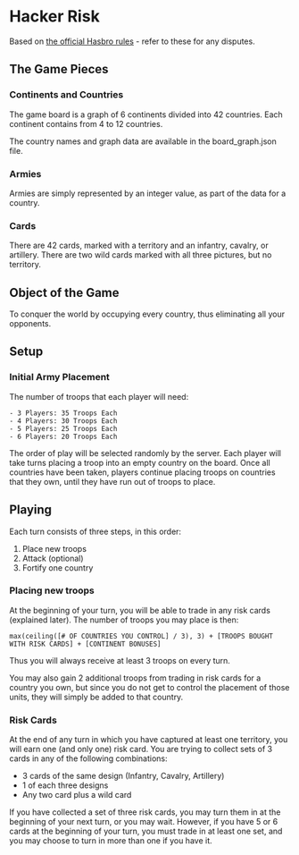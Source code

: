 # Hacker Risk

Based on <a href="http://www.hasbro.com/common/instruct/risk.pdf">the official Hasbro rules</a> - refer to these for any disputes.

## The Game Pieces

### Continents and Countries

The game board is a graph of 6 continents divided into 42 countries. Each continent contains from 4 to 12 countries.

The country names and graph data are available in the board_graph.json file.

### Armies

Armies are simply represented by an integer value, as part of the data for a country.

### Cards

There are 42 cards, marked with a territory and an infantry, cavalry, or artillery. There are two wild cards marked with all three pictures, but no territory.

## Object of the Game

To conquer the world by occupying every country, thus eliminating all your opponents.

## Setup

### Initial Army Placement
The number of troops that each player will need:

	- 3 Players: 35 Troops Each
	- 4 Players: 30 Troops Each
	- 5 Players: 25 Troops Each
	- 6 Players: 20 Troops Each

The order of play will be selected randomly by the server. Each player will take turns placing a troop into an empty country on the board. Once all countries have been taken, players continue placing troops on countries that they own, until they have run out of troops to place.

## Playing

Each turn consists of three steps, in this order:
1. Place new troops
2. Attack (optional)
3. Fortify one country

### Placing new troops

At the beginning of your turn, you will be able to trade in any risk cards (explained later). The number of troops you may place is then:

    max(ceiling([# OF COUNTRIES YOU CONTROL] / 3), 3) + [TROOPS BOUGHT WITH RISK CARDS] + [CONTINENT BONUSES]

Thus you will always receive at least 3 troops on every turn.

You may also gain 2 additional troops from trading in risk cards for a country you own, but since you do not get to control the placement of those units, they will simply be added to that country.

### Risk Cards

At the end of any turn in which you have captured at least one territory, you will earn one (and only one) risk card. You are trying to collect sets of 3 cards in any of the following combinations:

- 3 cards of the same design (Infantry, Cavalry, Artillery)
- 1 of each three designs
- Any two card plus a wild card

If you have collected a set of three risk cards, you may turn them in at the beginning of your next turn, or you may wait. However, if you have 5 or 6 cards at the beginning of your turn, you must trade in at least one set, and you may choose to turn in more than one if you have it.